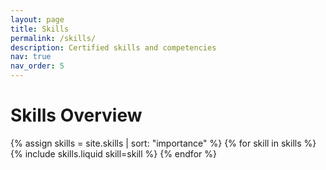 ```yaml
---
layout: page
title: Skills
permalink: /skills/
description: Certified skills and competencies
nav: true
nav_order: 5
---
```


<h1>Skills Overview</h1>

<div class="row row-cols-1 row-cols-md-2 g-4">
  {% assign skills = site.skills | sort: "importance" %}
  {% for skill in skills %}
    {% include skills.liquid skill=skill %}
  {% endfor %}
</div>
